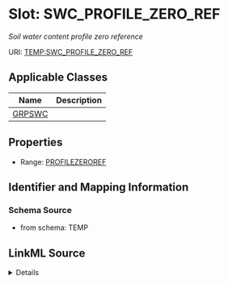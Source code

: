 # Slot: SWC_PROFILE_ZERO_REF
_Soil water content profile zero reference_


URI: [TEMP:SWC_PROFILE_ZERO_REF](https://example.org/TEMP/SWC_PROFILE_ZERO_REF)



<!-- no inheritance hierarchy -->




## Applicable Classes

| Name | Description |
| --- | --- |
[GRPSWC](GRPSWC.md) | 






## Properties

* Range: [PROFILEZEROREF](PROFILEZEROREF.md)







## Identifier and Mapping Information







### Schema Source


* from schema: TEMP




## LinkML Source

<details>
```yaml
name: SWC_PROFILE_ZERO_REF
description: Soil water content profile zero reference
from_schema: TEMP
rank: 1000
alias: SWC_PROFILE_ZERO_REF
domain_of:
- GRP_SWC
range: PROFILE_ZERO_REF

```
</details>